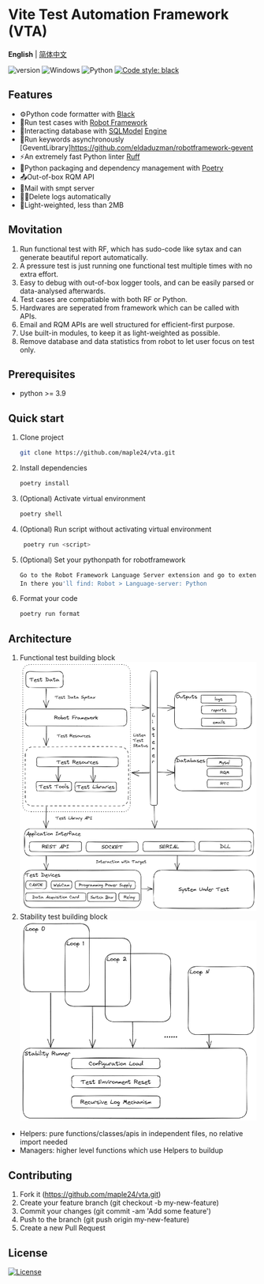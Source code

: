 # Vite Test Automation Framework **(VTA)**

**English** | [简体中文](README.zh-cn.md)

![version](https://img.shields.io/badge/version-1.0.0-blue)
![Windows](https://img.shields.io/badge/Windows-0078D6)
![Python](https://img.shields.io/badge/python-3670A0)
[![Code style: black](https://img.shields.io/badge/code%20style-black-000000.svg)](https://github.com/psf/black)

## Features

- ⚙️Python code formatter with [Black](https://black.readthedocs.io/en/stable/)
- 🤖Run test cases with [Robot Framework](https://robotframework.org/)
- 🤝Interacting database with [SQLModel](https://sqlmodel.tiangolo.com/) [Engine](https://docs.sqlalchemy.org/en/20/core/engines.html#mysql)
- 🌽Run keywords asynchronously [GeventLibrary]<https://github.com/eldaduzman/robotframework-gevent>
- ⚡️An extremely fast Python linter [Ruff](https://beta.ruff.rs/docs/)
- 📘Python packaging and dependency management with [Poetry](https://python-poetry.org/)
- 📤Out-of-box RQM API
- 📧Mail with smpt server
- 🏃‍♂️Delete logs automatically
- 🍉Light-weighted, less than 2MB

## Movitation

1. Run functional test with RF, which has sudo-code like sytax and can generate beautiful report automatically.
2. A pressure test is just running one functional test multiple times with no extra effort.
3. Easy to debug with out-of-box logger tools, and can be easily parsed or data-analysed afterwards.
4. Test cases are compatiable with both RF or Python.
5. Hardwares are seperated from framework which can be called with APIs.
6. Email and RQM APIs are well structured for efficient-first purpose.
7. Use built-in modules, to keep it as light-weighted as possible.
8. Remove database and data statistics from robot to let user focus on test only.

## Prerequisites

- python >= 3.9

## Quick start

1. Clone project

    ```sh
    git clone https://github.com/maple24/vta.git
    ```

2. Install dependencies

    ```sh
    poetry install
    ```

3. (Optional) Activate virtual environment

    ```sh
    poetry shell
    ```

4. (Optional) Run script without activating virtual environment

   ```sh
    poetry run <script>
   ```

5. (Optional) Set your pythonpath for robotframework

    ```sh
    Go to the Robot Framework Language Server extension and go to extension settings
    In there you'll find: Robot > Language-server: Python
    ```

6. Format your code

    ```sh
    poetry run format
    ```

## Architecture

1. Functional test building block
![images](docs/assets/functional.png)
2. Stability test building block
![images](docs/assets/stability.png)

- Helpers: pure functions/classes/apis in independent files, no relative import needed
- Managers: higher level functions which use Helpers to buildup

## Contributing

1. Fork it (<https://github.com/maple24/vta.git>)
2. Create your feature branch (git checkout -b my-new-feature)
3. Commit your changes (git commit -am 'Add some feature')
4. Push to the branch (git push origin my-new-feature)
5. Create a new Pull Request

## License

[![License](https://img.shields.io/badge/License-Apache_2.0-blue.svg)](https://opensource.org/licenses/Apache-2.0)
